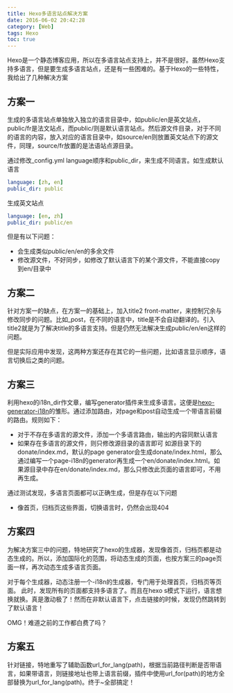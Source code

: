 ```yaml
---
title: Hexo多语言站点解决方案
date: 2016-06-02 20:42:28
category: [Web]
tags: Hexo
toc: true
---
```

Hexo是一个静态博客应用，所以在多语言站点支持上，并不是很好。虽然Hexo支持多语言，但是要生成多语言站点，还是有一些困难的。基于Hexo的一些特性，我给出了几种解决方案

<!-- more -->

## 方案一
生成的多语言站点单独放入独立的语言目录中，如public/en是英文站点，public/fr是法文站点，而public/则是默认语言站点。然后源文件目录，对于不同的语言的内容，放入对应的语言目录中，如source/en则放置英文站点下的源文件，同理，source/fr放置的是法语站点源目录。

通过修改_config.yml language顺序和public_dir，来生成不同语言。如生成默认语言
```yaml
language: [zh, en]
public_dir: public
```
生成英文站点
```yaml
language: [en, zh]
public_dir: public/en
```
但是有以下问题：
- 会生成类似public/en/en的多余文件
- 修改源文件，不好同步，如修改了默认语言下的某个源文件，不能直接copy到en/目录中

## 方案二
针对方案一的缺点，在方案一的基础上，加入title2 front-matter，来控制冗余与修改同步的问题。比如_post，在不同的语言中，title是不会自动翻译的。引入title2就是为了解决title的多语言支持。但是仍然无法解决生成public/en/en这样的问题。

但是实际应用中发现，这两种方案还存在其它的一些问题，比如语言显示顺序，语言切换后之类的问题。

## 方案三
利用hexo的i18n_dir作文章，编写generator插件来生成多语言。这便是[hexo-generator-i18n](http://github.com/jamling/hexo-generator-github)的雏形。通过添加路由，对page和post自动生成一个带语言前缀的路由。规则如下：
- 对于不存在多语言的源文件，添加一个多语言路由，输出的内容同默认语言
- 如果存在多语言的源文件，则只修改源目录的语言即可
如源目录下的donate/index.md，默认的page generator会生成donate/index.html，那么通过编写一个page-i18n的generator再生成一个en/donate/index.html。如果源目录中存在en/donate/index.md，那么只修改此页面的语言即可，不用再生成。

通过测试发现，多语言页面都可以正确生成，但是存在以下问题
- 像首页，归档页这些界面，切换语言时，仍然会出现404

## 方案四
为解决方案三中的问题，特地研究了hexo的生成器，发现像首页，归档页都是动态生成的。所以，添加国际化的范围，将动态生成的页面，也按方案三的page页面一样，再次动态生成多语言页面。

对于每个生成器，动态注册一个-i18n的生成器，专门用于处理首页，归档页等页面。
此时，发现所有的页面都支持多语言了。而且在hexo s模式下运行，语言想换就换。真是激动极了！然而在非默认语言下，点击链接的时候，发现仍然跳转到了默认语言！

OMG！难道之前的工作都白费了吗？

## 方案五
针对链接，特地重写了辅助函数url_for_lang(path)，根据当前路径判断是否带语言，如果带语言，则链接地址也带上语言前缀，插件中使用url_for(path)的地方全部替换为url_for_lang(path)。终于~全部搞定！

